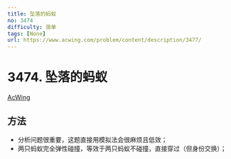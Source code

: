 ```yaml
---
title: 坠落的蚂蚁
no: 3474
difficulty: 简单
tags: [None]
url: https://www.acwing.com/problem/content/description/3477/
---
```


# 3474. 坠落的蚂蚁

[AcWing](https://www.acwing.com/problem/content/description/3477/)

## 方法

- 分析问题很重要，这题直接用模拟法会很麻烦且低效；
- 两只蚂蚁完全弹性碰撞，等效于两只蚂蚁不碰撞，直接穿过（但身份交换）； 